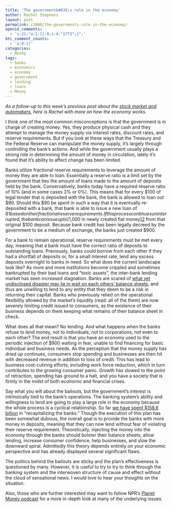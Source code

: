 ```yaml
---
title: 'The government&#039;s role in the economy'
author: Rachel Stephens
layout: post
permalink: /2008/the-governments-role-in-the-economy/
openid_comments:
  - 's:21:"a:1:{i:0;s:4:"1773";}";'
btc_comment_counts:
  - 'a:0:{}'
categories:
  - Money
tags:
  - banks
  - economics
  - economy
  - government
  - lending
  - loans
  - Money
---
```

*As a follow-up to this week&#8217;s previous post about the [stock market and automakers][1], here is Rachel with more on how the economy works.*

I think one of the most common misconceptions is that the government is in charge of creating money. Yes, they produce physical cash and they attempt to manage the money supply via interest rates, discount rates, and reserve requirements. But if you look at these ways that the Treasury and the Federal Reserve can manipulate the money supply, it&#8217;s largely through controlling the bank&#8217;s actions. And while the government usually plays a strong role in determining the amount of money in circulation, lately it&#8217;s found that it&#8217;s ability to affect change has been limited.

Banks utilize fractional reserve requirements to leverage the amount of money they are able to loan. Essentially a reserve ratio is a limit set by the government that ties the amount of loans made to the amount of deposits held by the bank. Conservatively, banks today have a required reserve ratio of 10% (and in some cases 3% or 0%). This means that for every $100 of legal tender that is deposited with the bank, the bank is allowed to loan out $90. Should this $90 be spent in such a way that it is eventually re-deposited with a bank, that bank is able to issue a new loan of $81 based on their fractional reserve requirements. If this process continues uninterrupted, the bank can issue up to [$1,000 in newly created fiat money][2] from that original $100 deposit. Because bank credit has been legally decreed by the government to be a medium of exchange, the banks just created $900.

For a bank to remain operational, reserve requirements must be met every day, meaning that a bank must have the correct ratio of deposits to outstanding loans. Previously, banks could borrow from each other if they had a shortfall of deposits or, for a small interest rate, lend any excess deposits overnight to banks in need. So what does the current landscape look like? As more and more institutions become crippled and sometimes bankrupted by their bad loans and &#8220;toxic assets&#8221;, the inter-bank lending market has seen increased stagnation. Banks are scared of [what yet undisclosed disaster may lie in wait on each others&#8217; balance sheets][3], and thus are unwilling to lend to any entity that they deem to be a risk in returning their capital. Banks who previously relied on the operational flexibility allowed by the market&#8217;s liquidity (read: all of the them) are now severely limiting credit issued to consumers, as the existence of their business depends on them keeping what remains of their balance sheet in check.

What does all that mean? No lending. And what happens when the banks refuse to lend money, not to individuals, not to corporations, not even to each other? The end result is that you have an economy used to the periodic injection of $900 waiting in fear, unable to find financing for basic individual and business needs. As the perception that the money supply has dried up continues, consumers stop spending and businesses are then hit with decreased revenue in addition to loss of credit. This has lead to business cost-cutinng efforts, including work force reduction, which in turn contributes to the growing consumer panic. Growth has slowed to the point of retraction, spending has ground to a halt, and you have a society that is firmly in the midst of both economic and financial crises.

Say what you will about the bailouts, but the government&#8217;s interest is intrinsically tied to the bank&#8217;s operations. The banking system&#8217;s ability and willingness to lend are going to play a large role in the economy because the whole process is a cyclical relationship. So far [we have spent $158.6 billion][4] in &#8220;recapitalizing the banks.&#8221; Though the execution of this plan has been somewhat dubious, the overall goal is to provide the banks with more money in deposits, meaning that they can now lend without fear of violating their reserve requirement. Theoretically, injecting the money into the economy through the banks should bolster their balance sheets, allow lending, increase consumer confidence, help businesses, and slow the downward spiral. Admittedly this theory depends entirely on your economic perspective and has already displayed several significant flaws.

The politics behind the bailouts are sticky and the plan&#8217;s effectiveness is questioned by many. However, it is useful to try to try to think through the banking system and the interwoven structure of cause and effect without the cloud of sensational news. I would love to hear your thoughts on the situation.

Also, those who are further interested may want to follow NPR&#8217;s [Planet Money podcast][5] for a more in-depth look at many of the underlying issues.

 [1]: https://devin.rea.ms/2008/stock-market-misconceptions/
 [2]: http://en.wikipedia.org/wiki/Reserve_requirements
 [3]: http://www.thisamericanlife.org/Radio_Episode.aspx?episode=365
 [4]: http://money.cnn.com/2008/11/25/news/economy/where_bailout_stands/?postversion=2008112513
 [5]: http://www.npr.org/rss/podcast/podcast_detail.php?siteId=94411890